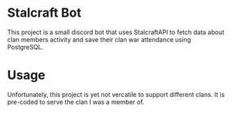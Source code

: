 # Stalcraft Bot

This project is a small discord bot that uses StalcraftAPI to fetch data about clan members activity and save their clan war attendance using PostgreSQL. 

# Usage

Unfortunately, this project is yet not vercatile to support different clans. It is pre-coded to serve the clan I was a member of. 
